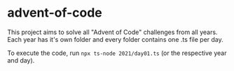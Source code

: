 # advent-of-code

This project aims to solve all "Advent of Code" challenges from all years. Each year has it's own folder and every folder contains one .ts file per day.

To execute the code, run `npx ts-node 2021/day01.ts` (or the respective year and day).
